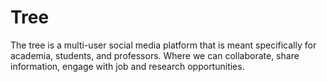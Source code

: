 # Tree
 The tree is a multi-user social media platform that is meant specifically for academia, students, and professors. Where we can collaborate, share information, engage with job and research opportunities.
